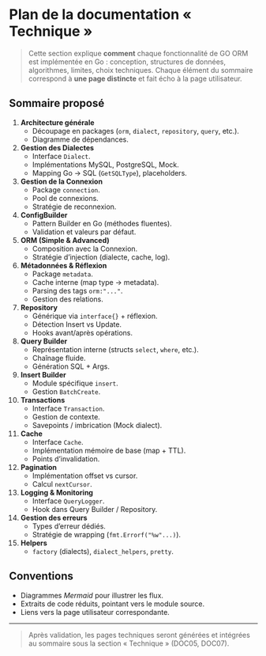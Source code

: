 # Plan de la documentation « Technique »

> Cette section explique **comment** chaque fonctionnalité de GO ORM est implémentée en Go : conception, structures de données, algorithmes, limites, choix techniques. Chaque élément du sommaire correspond à **une page distincte** et fait écho à la page utilisateur.

## Sommaire proposé

1. **Architecture générale**
   * Découpage en packages (`orm`, `dialect`, `repository`, `query`, etc.).
   * Diagramme de dépendances.
2. **Gestion des Dialectes**
   * Interface `Dialect`.
   * Implémentations MySQL, PostgreSQL, Mock.
   * Mapping Go → SQL (`GetSQLType`), placeholders.
3. **Gestion de la Connexion**
   * Package `connection`.
   * Pool de connexions.
   * Stratégie de reconnexion.
4. **ConfigBuilder**
   * Pattern Builder en Go (méthodes fluentes).
   * Validation et valeurs par défaut.
5. **ORM (Simple & Advanced)**
   * Composition avec la Connexion.
   * Stratégie d’injection (dialecte, cache, log).
6. **Métadonnées & Réflexion**
   * Package `metadata`.
   * Cache interne (map type → metadata).
   * Parsing des tags `orm:"..."`.
   * Gestion des relations.
7. **Repository**
   * Générique via `interface{}` + réflexion.
   * Détection Insert vs Update.
   * Hooks avant/après opérations.
8. **Query Builder**
   * Représentation interne (structs `select`, `where`, etc.).
   * Chaînage fluide.
   * Génération SQL + Args.
9. **Insert Builder**
   * Module spécifique `insert`.
   * Gestion `BatchCreate`.
10. **Transactions**
    * Interface `Transaction`.
    * Gestion de contexte.
    * Savepoints / imbrication (Mock dialect).
11. **Cache**
    * Interface `Cache`.
    * Implémentation mémoire de base (map + TTL).
    * Points d’invalidation.
12. **Pagination**
    * Implémentation offset vs cursor.
    * Calcul `nextCursor`.
13. **Logging & Monitoring**
    * Interface `QueryLogger`.
    * Hook dans Query Builder / Repository.
14. **Gestion des erreurs**
    * Types d’erreur dédiés.
    * Stratégie de wrapping (`fmt.Errorf("%w"...)`).
15. **Helpers**
    * `factory` (dialects), `dialect_helpers`, `pretty`.

## Conventions

* Diagrammes *Mermaid* pour illustrer les flux.
* Extraits de code réduits, pointant vers le module source.
* Liens vers la page utilisateur correspondante.

---

> Après validation, les pages techniques seront générées et intégrées au sommaire sous la section « Technique » (DOC05, DOC07). 